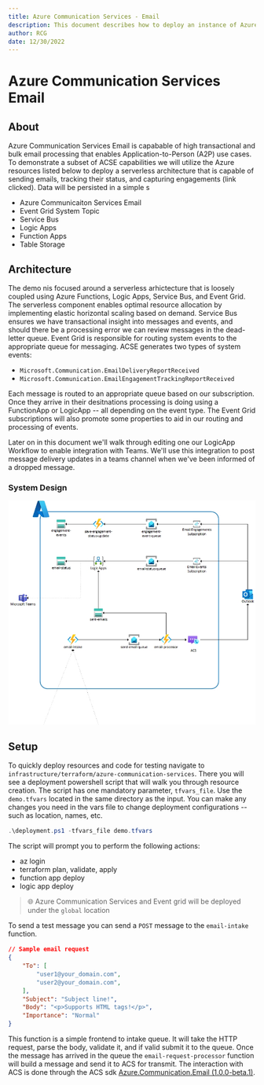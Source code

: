 ```yaml
---
title: Azure Communication Services - Email
description: This document describes how to deploy an instance of Azure Communication Service with Email Services and how to handle email status events and engagements.  
author: RCG
date: 12/30/2022
---
```

# Azure Communication Services Email

## About

Azure Communication Services Email is capabable of high transactional and bulk email processing that enables Application-to-Person (A2P) use cases.  To demonstrate a subset of ACSE capabilities we will utilize the Azure resources listed below to deploy a serverless architecture that is capable of sending emails, tracking their status, and capturing engagements (link clicked).  Data will be persisted in a simple s

- Azure Communicaiton Services Email
- Event Grid System Topic
- Service Bus
- Logic Apps
- Function Apps
- Table Storage

## Architecture

The demo nis focused around a serverless arhictecture that is loosely coupled using Azure Functions, Logic Apps, Service Bus, and Event Grid. The serverless component enables optimal resource allocation by implementing elastic horizontal scaling based on demand. Service Bus ensures we have transactional insight into messages and events, and should there be a processing error we can review messages in the dead-letter queue. Event Grid is responsible for routing system events to the appropriate queue for messaging. ACSE generates two types of system events:

- `Microsoft.Communication.EmailDeliveryReportReceived`
- `Microsoft.Communication.EmailEngagementTrackingReportReceived`

Each message is routed to an appropriate queue based on our subscription.  Once they arrive in their desitnations processing is doing using a FunctionApp or LogicApp -- all depending on the event type. The Event Grid subscriptions will also promote some properties to aid in our routing and processing of events.

Later on in this document we'll walk through editing one our LogicApp Workflow to enable integration with Teams.  We'll use this integration to post message delivery updates in a teams channel when we've been informed of a dropped message.

### System Design

![acs-architecture](../media/acs-email-transmit-serverless.jpg)

## Setup

To quickly deploy resources and code for testing navigate to `infrastructure/terraform/azure-communication-services`. There you will see a deployment powershell script that will walk you through resource creation.  The script has one mandatory parameter, `tfvars_file`.  Use the `demo.tfvars` located in the same directory as the input. You can make any changes you need in the vars file to change deployment configurations -- such as location, names, etc.

```powershell
.\deployment.ps1 -tfvars_file demo.tfvars
```

The script will prompt you to perform the following actions:

- az login
- terraform plan, validate, apply
- function app deploy
- logic app deploy

> :globe_with_meridians:
> Azure Communication Services and Event grid will be deployed under the `global` location

To send a test message you can send a `POST` message to the `email-intake` function.

```json
// Sample email request
{
    "To": [
        "user1@your_domain.com",
        "user2@your_domain.com",
    ],
    "Subject": "Subject line!",
    "Body": "<p>Supports HTML tags!</p>",
    "Importance": "Normal"
}
```

This function is a simple frontend to intake queue.  It will take the HTTP request, parse the body, validate it, and if valid submit it to the queue.  Once the message has arrived in the queue the `email-request-processor` function will build a message and send it to ACS for transmit.  The interaction with ACS is done through the ACS sdk [Azure.Communication.Email (1.0.0-beta.1)](https://www.nuget.org/packages/Azure.Communication.Email). 

